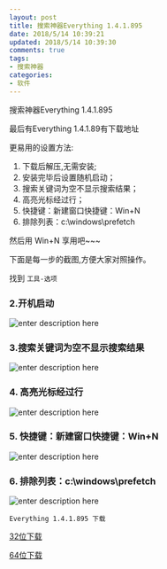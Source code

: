```yaml
---
layout: post
title: 搜索神器Everything 1.4.1.895
date: 2018/5/14 10:39:21
updated: 2018/5/14 10:39:30
comments: true
tags: 
- 搜索神器
categories: 
- 软件
---
```


搜索神器Everything 1.4.1.895

最后有Everything 1.4.1.89有下载地址

更易用的设置方法:

 1. 下载后解压,无需安装; 
 2. 安装完毕后设置随机启动； 
 3. 搜索关键词为空不显示搜索结果； 
 4. 高亮光标经过行；
 5.  快捷键：新建窗口快捷键：Win+N 
 6. 排除列表：c:\windows\prefetch

<!--more-->

然后用 Win+N 享用吧~~~

下面是每一步的截图,方便大家对照操作。

找到 `工具-选项`

### 2.开机启动

![enter description here][1]

### 3.搜索关键词为空不显示搜索结果

![enter description here][2]

### 4. 高亮光标经过行

![enter description here][3]

### 5.  快捷键：新建窗口快捷键：Win+N 

![enter description here][4]

### 6. 排除列表：c:\windows\prefetch

![enter description here][5]

`Everything 1.4.1.895 下载`

[32位下载][6]

[64位下载][7]


  [1]: http://cooldev-1251672755.cossh.myqcloud.com/cooldev/1523546184347.jpg
  [2]: http://cooldev-1251672755.cossh.myqcloud.com/cooldev/1523546320550.jpg
  [3]: http://cooldev-1251672755.cossh.myqcloud.com/cooldev/1523546389374.jpg
  [4]: http://cooldev-1251672755.cossh.myqcloud.com/cooldev/1523546415475.jpg
  [5]: http://cooldev-1251672755.cossh.myqcloud.com/cooldev/1523546444914.jpg
  [6]: https://pan.lanzou.com/i0tya7a
  [7]: https://pan.lanzou.com/i0tya4h